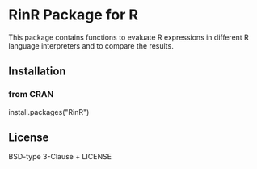 # RinR Package for R

This package contains functions to evaluate R expressions
in different R language interpreters and to compare the results.

## Installation
### from CRAN
install.packages("RinR")

## License
BSD-type 3-Clause + LICENSE
